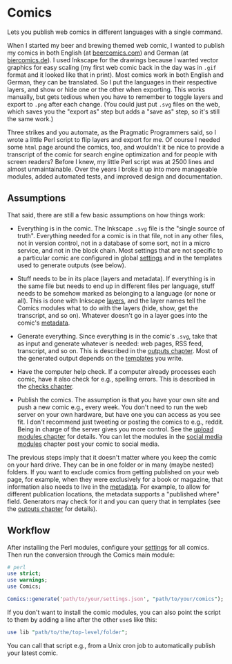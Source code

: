 # Comics

Lets you publish web comics in different languages with a single command.

When I started my beer and brewing themed web comic, I wanted to publish my
comics in both English (at [beercomics.com](https://beercomics.com)) and
German (at [biercomics.de](https://biercomics.de)). I used Inkscape for the
drawings because I wanted vector graphics for easy scaling (my first web
comic back in the day was in `.gif` format and it looked like that in
print). Most comics work in both English and German, they can be translated.
So I put the languages in their respective layers, and show or hide one or
the other when exporting. This works manually, but gets tedious when you
have to remember to toggle layers and export to `.png` after each change.
(You could just put `.svg` files on the web, which saves you the "export as"
step but adds a "save as" step, so it's still the same work.)

Three strikes and you automate, as the Pragmatic Programmers said, so I
wrote a little Perl script to flip layers and export for me. Of course I
needed some `html` page around the comics, too, and wouldn't it be nice to
provide a transcript of the comic for search engine optimization and for
people with screen readers? Before I knew, my little Perl script was at 2500
lines and almost unmaintainable. Over the years I broke it up into more
manageable modules, added automated tests, and improved design and
documentation.


## Assumptions

That said, there are still a few basic assumptions on how things work:

- Everything is in the comic. The Inkscape `.svg` file is the "single source
  of truth". Everything needed for a comic is in that file, not in any other
  files, not in version control, not in a database of some sort, not in a
  micro service, and not in the block chain. Most settings that are not
  specific to a particular comic are configured in global
  [settings](settings.md) and in the templates used to generate outputs (see
  below).

- Stuff needs to be in its place (layers and metadata). If everything is in
  the same file but needs to end up in different files per language, stuff
  needs to be somehow marked as belonging to a language (or none or all).
  This is done with Inkscape [layers](layers.md), and the layer names tell
  the Comics modules what to do with the layers (hide, show, get the
  transcript, and so on). Whatever doesn't go in a layer goes into the
  comic's [metadata](metadata.md).

- Generate everything. Since everything is in the comic's `.svg`, take that
  as input and generate whatever is needed: web pages, RSS feed, transcript,
  and so on. This is described in the [outputs chapter](outputs.md). Most of
  the generated output depends on the [templates](templates.md) you write.

- Have the computer help check. If a computer already processes each comic,
  have it also check for e.g., spelling errors. This is described in the
  [checks chapter](checks.md).

- Publish the comics. The assumption is that you have your own site and
  push a new comic e.g., every week. You don't need to run the web server on
  your own hardware, but have one you can access as you see fit. I don't
  recommend just tweeting or posting the comics to e.g., reddit. Being in
  charge of the server gives you more control. See the [upload modules
  chapter](upload.md) for details. You can let the modules in the [social
  media modules](social.md) chapter post your comic to social media.

The previous steps imply that it doesn't matter where you keep the comic
on your hard drive. They can be in one folder or in many (maybe nested)
folders. If you want to exclude comics from getting published on your web
page, for example, when they were exclusively for a book or magazine, that
information also needs to live in the [metadata](metadata.md). For
example, to allow for different publication locations, the metadata
supports a "published where" field. Generators may check for it and you
can query that in templates (see the [outputs chapter](outputs.md) for
details).


## Workflow

After installing the Perl modules, configure your [settings](settings.md)
for all comics. Then run the conversion through the Comics main module:

```perl
# perl
use strict;
use warnings;
use Comics;

Comics::generate('path/to/your/settings.json', "path/to/your/comics");
```

If you don't want to install the comic modules, you can also point the
script to them by adding a line after the other `use`s like this:

```perl
use lib "path/to/the/top-level/folder";
```

You can call that script e.g., from a Unix cron job to automatically publish
your latest comic.
